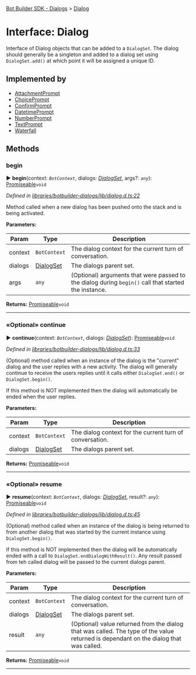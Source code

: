 [Bot Builder SDK - Dialogs](../README.md) > [Dialog](../interfaces/botbuilder_dialogs.dialog.md)



# Interface: Dialog


Interface of Dialog objects that can be added to a `DialogSet`. The dialog should generally be a singleton and added to a dialog set using `DialogSet.add()` at which point it will be assigned a unique ID.

## Implemented by

* [AttachmentPrompt](../classes/botbuilder_dialogs.attachmentprompt.md)
* [ChoicePrompt](../classes/botbuilder_dialogs.choiceprompt.md)
* [ConfirmPrompt](../classes/botbuilder_dialogs.confirmprompt.md)
* [DatetimePrompt](../classes/botbuilder_dialogs.datetimeprompt.md)
* [NumberPrompt](../classes/botbuilder_dialogs.numberprompt.md)
* [TextPrompt](../classes/botbuilder_dialogs.textprompt.md)
* [Waterfall](../classes/botbuilder_dialogs.waterfall.md)


## Methods
<a id="begin"></a>

###  begin

► **begin**(context: *`BotContext`*, dialogs: *[DialogSet](../classes/botbuilder_dialogs.dialogset.md)*, args?: *`any`*): [Promiseable]()`void`



*Defined in [libraries/botbuilder-dialogs/lib/dialog.d.ts:22](https://github.com/Microsoft/botbuilder-js/blob/dfb4aa4/libraries/botbuilder-dialogs/lib/dialog.d.ts#L22)*



Method called when a new dialog has been pushed onto the stack and is being activated.


**Parameters:**

| Param | Type | Description |
| ------ | ------ | ------ |
| context | `BotContext`   |  The dialog context for the current turn of conversation. |
| dialogs | [DialogSet](../classes/botbuilder_dialogs.dialogset.md)   |  The dialogs parent set. |
| args | `any`   |  (Optional) arguments that were passed to the dialog during `begin()` call that started the instance. |





**Returns:** [Promiseable]()`void`





___

<a id="continue"></a>

### «Optional» continue

► **continue**(context: *`BotContext`*, dialogs: *[DialogSet](../classes/botbuilder_dialogs.dialogset.md)*): [Promiseable]()`void`



*Defined in [libraries/botbuilder-dialogs/lib/dialog.d.ts:33](https://github.com/Microsoft/botbuilder-js/blob/dfb4aa4/libraries/botbuilder-dialogs/lib/dialog.d.ts#L33)*



(Optional) method called when an instance of the dialog is the "current" dialog and the user replies with a new activity. The dialog will generally continue to receive the users replies until it calls either `DialogSet.end()` or `DialogSet.begin()`.

If this method is NOT implemented then the dialog will automatically be ended when the user replies.


**Parameters:**

| Param | Type | Description |
| ------ | ------ | ------ |
| context | `BotContext`   |  The dialog context for the current turn of conversation. |
| dialogs | [DialogSet](../classes/botbuilder_dialogs.dialogset.md)   |  The dialogs parent set. |





**Returns:** [Promiseable]()`void`





___

<a id="resume"></a>

### «Optional» resume

► **resume**(context: *`BotContext`*, dialogs: *[DialogSet](../classes/botbuilder_dialogs.dialogset.md)*, result?: *`any`*): [Promiseable]()`void`



*Defined in [libraries/botbuilder-dialogs/lib/dialog.d.ts:45](https://github.com/Microsoft/botbuilder-js/blob/dfb4aa4/libraries/botbuilder-dialogs/lib/dialog.d.ts#L45)*



(Optional) method called when an instance of the dialog is being returned to from another dialog that was started by the current instance using `DialogSet.begin()`.

If this method is NOT implemented then the dialog will be automatically ended with a call to `DialogSet.endDialogWithResult()`. Any result passed from teh called dialog will be passed to the current dialogs parent.


**Parameters:**

| Param | Type | Description |
| ------ | ------ | ------ |
| context | `BotContext`   |  The dialog context for the current turn of conversation. |
| dialogs | [DialogSet](../classes/botbuilder_dialogs.dialogset.md)   |  The dialogs parent set. |
| result | `any`   |  (Optional) value returned from the dialog that was called. The type of the value returned is dependant on the dialog that was called. |





**Returns:** [Promiseable]()`void`





___


